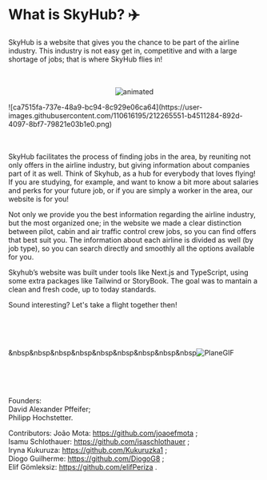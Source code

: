 <h1> What is SkyHub? ✈️ </h1>


SkyHub is a website that gives you the chance to be part of the airline industry. This industry is not easy get in, competitive and with a large shortage of jobs; that is where SkyHub flies in!
<br>
<br>
<br>


<p align="center">
  <img src="[demo.gif](https://user-images.githubusercontent.com/110616195/212265551-b4511284-892d-4097-8bf7-79821e03b1e0.png)" alt="animated" />
</p>
![ca7515fa-737e-48a9-bc94-8c929e06ca64](https://user-images.githubusercontent.com/110616195/212265551-b4511284-892d-4097-8bf7-79821e03b1e0.png)

<br>
<br>
<br>


SkyHub facilitates the process of finding jobs in the area, by reuniting not only offers in the airline industry, but giving information about companies part of it as well. Think of Skyhub, as a hub for everybody that loves flying! If you are studying, for example, and want to know a bit more about salaries and perks for your future job, or if you are simply a worker in the area, our website is for you!



Not only we provide you the best information regarding the airline industry, but the most organized one; in the website we made a clear distinction between pilot, cabin and air traffic control crew jobs, so you can find offers that best suit you. The information about each airline is divided as well (by job type), so you can search directly and smoothly all the options available for you.



Skyhub’s website was built under tools like Next.js and TypeScript, using some extra packages like Tailwind or StoryBook. The goal was to mantain a clean and fresh code, up to today standards.



Sound interesting? Let's take a flight together then!

<br>
<br>
<br>



&nbsp&nbsp&nbsp&nbsp&nbsp&nbsp&nbsp&nbsp&nbsp![PlaneGIF](https://user-images.githubusercontent.com/110616195/212265621-2967f9f4-2967-4223-abfd-bca811e5b9a2.gif)

<br>
<br>
<br>


Founders:
<br>
David Alexander Pffeifer;
<br>
Philipp Hochstetter.



Contributors:
João Mota: https://github.com/joaoefmota ;
<br>
Isamu Schlothauer: https://github.com/isaschlothauer ;
<br>
Iryna Kukuruza: https://github.com/Kukuruzka1 ;
<br>
Diogo Guilherme: https://github.com/DiogoG8 ;
<br>
Elif Gömleksiz: https://github.com/elifPeriza .
